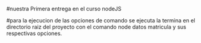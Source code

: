 #nuestra Primera entrega en el curso nodeJS

#para la ejecucion de las opciones de comando se ejecuta la termina en el directorio raiz del proyecto con el comando node datos matricula y sus respectivas opciones.